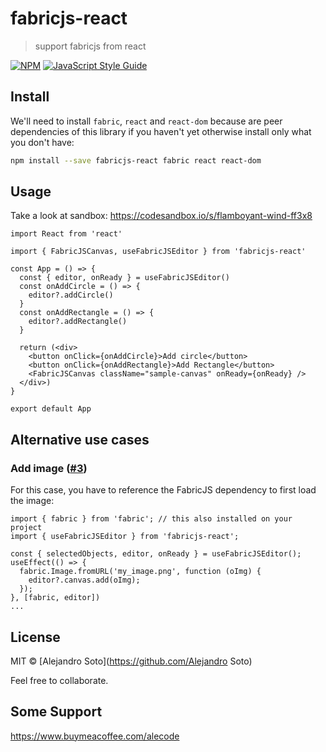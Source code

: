 # fabricjs-react

> support fabricjs from react

[![NPM](https://img.shields.io/npm/v/fabricjs-react.svg)](https://www.npmjs.com/package/fabricjs-react) [![JavaScript Style Guide](https://img.shields.io/badge/code_style-standard-brightgreen.svg)](https://standardjs.com)

## Install

We'll need to install `fabric`, `react` and `react-dom` because are peer dependencies of this library if you haven't yet otherwise install only what you don't have:
```bash
npm install --save fabricjs-react fabric react react-dom
```

## Usage

Take a look at sandbox: https://codesandbox.io/s/flamboyant-wind-ff3x8

```tsx
import React from 'react'

import { FabricJSCanvas, useFabricJSEditor } from 'fabricjs-react'

const App = () => {
  const { editor, onReady } = useFabricJSEditor()
  const onAddCircle = () => {
    editor?.addCircle()
  }
  const onAddRectangle = () => {
    editor?.addRectangle()
  }

  return (<div>
    <button onClick={onAddCircle}>Add circle</button>
    <button onClick={onAddRectangle}>Add Rectangle</button>
    <FabricJSCanvas className="sample-canvas" onReady={onReady} />
  </div>)
}

export default App
```

## Alternative use cases

### Add image ([#3](https://github.com/asotog/fabricjs-react/issues/3))
For this case, you have to reference the FabricJS dependency to first load the image:

```tsx
import { fabric } from 'fabric'; // this also installed on your project
import { useFabricJSEditor } from 'fabricjs-react';

const { selectedObjects, editor, onReady } = useFabricJSEditor();
useEffect(() => {
  fabric.Image.fromURL('my_image.png', function (oImg) {
    editor?.canvas.add(oImg);
  });
}, [fabric, editor])
...
```
## License

MIT © [Alejandro Soto](https://github.com/Alejandro Soto)

Feel free to collaborate.

## Some Support

https://www.buymeacoffee.com/alecode
